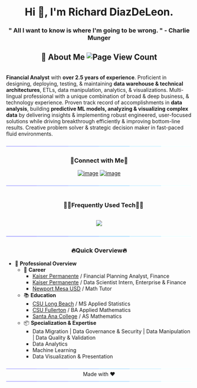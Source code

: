 <h1 align="center">Hi 👋, I'm Richard DiazDeLeon.</h1>
<h3 align="center"> " All I want to know is where I'm going to be wrong. " - Charlie Munger</h3>

<div>
  <h2 align="center">🔭 About Me <img src="https://komarev.com/ghpvc/?username=dsrichard97&color=blue" title="Page View Count"></h2>
  <p>
<br><b>Financial Analyst</b> with <b>over 2.5 years of experience</b>. Proficient in designing, deploying, testing, & maintaining <b>data warehouse & technical architectures</b>, ETLs, data manipulation, analytics, & visualizations. Multi-lingual professional with a unique combination of broad & deep business, & technology experience. Proven track record of accomplishments in <b>data analysis</b>, building <b>predictive ML models, analyzing & visualizing complex data</b> by delivering insights & implementing robust engineered, user-focused solutions while driving breakthrough efficiently & improving bottom-line results. Creative problem solver & strategic decision maker in fast-paced fluid environments.</br> 
  </p>
</div>

<!--x axis divider-->
<img src="/assets/images/horizontal-divider-gradient.gif">

<!-- Connect with me -->
<h3 align="center">🤝Connect with Me🤝</h3>
<div align="center">
    
[![image](https://img.shields.io/badge/Portfolio-0077B5?style=for-the-badge&logo=html5&logoColor=black)](https://dsrichard97.github.io/test/#about)
[![image](https://img.shields.io/badge/LinkedIn-0077B5?style=for-the-badge&logo=linkedin&logoColor=white)](https://www.linkedin.com/in/richarddiazdeleon/)
 
</div>

<!--x axis divider-->
<img src="/assets/images/horizontal-divider-gradient.gif">

<!--h1 without bottom border-->
<div id="user-content-toc">
  <ul align="center">
    <summary><h3 style="display: inline-block">🧑‍💻Frequently Used Tech🧑‍💻</h3></summary>
  </ul>
</div>
<!--tech stack icons-->
<p align="center">
<a href="https://skillicons.dev">
<img src="https://skillicons.dev/icons?i=aws,notion,ts,react,nextjs,r,nodejs,express,laravel,mysql,planetscale,git,vscode,linkedin,vercel,latex,cloudflare,prisma&perline=6" />
</a>
</p>

<!--x axis divider-->
<img src="/assets/images/horizontal-divider-gradient.gif">

<h3 align="center">🔥Quick Overview🔥</h3>
<ul>
  <li>🚀 <b>Professional Overview</b>
    <ul>
      <li>💼 <b>Career</b>
        <ul>
          <li><a href="https://about.kaiserpermanente.org/">Kaiser Permanente</a> / Financial Planning Analyst, Finance</li>
          <li><a href="https://about.kaiserpermanente.org/">Kaiser Permanente</a> / Data Scientist Intern, Enterprise & Finance</li>
          <li><a href="https://web.nmusd.us/">Newport Mesa USD</a> / Math Tutor</li>
        </ul>
      </li>
      <li>📚 <b>Education</b>
        <ul>
          <li><a href="https://www.csulb.edu/mathematics-statistics/applied-statistics-graduate-program">CSU Long Beach</a> / MS Applied Statistics</li>
          <li><a href="https://www.fullerton.edu/MATH/">CSU Fullerton</a> / BA Applied Mathematics</li>
          <li><a href="https://sac.edu/AcademicProgs/ScienceMathHealth/Mathematics/Pages/default.aspx">Santa Ana College</a> / AS Mathematics</li>
        </ul>
      </li>
      <li>📦 <b>Specialization &amp; Expertise</b>
        <ul>
          <li>Data Migration | Data Governance &amp; Security | Data Manipulation | Data Quality &amp; Validation</li>
          <li>Data Analytics</li>
          <li>Machine Learning</li>
          <li>Data Visualization &amp; Presentation</li>
        </ul>
      </li>
    </ul>
</ul>

<!--x axis divider-->
<img src="/assets/images/horizontal-divider-gradient.gif">

<div align="center">
    Made with ❤️ <a href="https://github.com/dsrichard97" target="_blank"> </a>
</div>

<!--x axis divider-->
<img src="/assets/images/horizontal-divider-gradient.gif">

<br></br>
